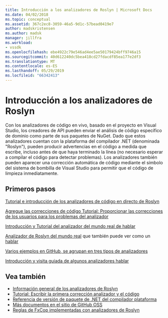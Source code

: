 ```yaml
---
title: Introducción a los analizadores de Roslyn | Microsoft Docs
ms.date: 04/02/2018
ms.topic: conceptual
ms.assetid: 367c2ec8-3059-46a5-9d1c-57bead0419e7
author: madskristensen
ms.author: madsk
manager: jillfra
ms.workload:
- vssdk
ms.openlocfilehash: ebe4922c79e546ad4ee5ae50179424bff9746a15
ms.sourcegitcommit: 40d612240dc5bea418cd27fdacdf85ea177e2df3
ms.translationtype: MT
ms.contentlocale: es-ES
ms.lasthandoff: 05/29/2019
ms.locfileid: "66342413"
---
```

# <a name="get-started-with-roslyn-analyzers"></a>Introducción a los analizadores de Roslyn

Con los analizadores de código en vivo, basado en el proyecto en Visual Studio, los creadores de API pueden enviar el análisis de código específico de dominio como parte de sus paquetes de NuGet. Dado que estos analizadores cuentan con la plataforma del compilador .NET (denominada "Roslyn"), pueden producir advertencias en el código a medida que escribe, incluso antes de que haya terminado la línea (no necesario esperar a compilar el código para detectar problemas). Los analizadores también pueden aparecer una corrección automática de código mediante el símbolo del sistema de bombilla de Visual Studio para permitir que el código de limpieza inmediatamente.

## <a name="get-started"></a>Primeros pasos

[Tutorial e introducción de los analizadores de código en directo de Roslyn](https://msdn.microsoft.com/magazine/dn879356.aspx)

[Agregue las correcciones de código Tutorial: Proporcionar las correcciones de los usuarios para los problemas del analizador](https://msdn.microsoft.com/magazine/dn904670.aspx)

[Introducción y Tutorial del analizador del mundo real de hablar](https://channel9.msdn.com/events/Build/2015/3-725)

[Analizador de Roslyn del mundo real](../extensibility/roslyn-analyzers-and-code-aware-library-for-immutablearrays.md) que también puede ver como un [hablar](https://channel9.msdn.com/events/Build/2015/3-725)

[Varios ejemplos en GitHub, se agrupan en tres tipos de analizadores](https://github.com/dotnet/roslyn/blob/master/docs/analyzers/Analyzer%20Samples.md)

[Introducción y visita guiada de algunos analizadores hablar](https://channel9.msdn.com/Events/dotnetConf/2015/NET-Compiler-Platform-Roslyn-Analyzers-and-the-Rise-of-Code-Aware-Libraries)

## <a name="see-also"></a>Vea también

- [Información general de los analizadores de Roslyn](../code-quality/roslyn-analyzers-overview.md)
- [Tutorial: Escribir la primera corrección analizador y el código](/dotnet/csharp/roslyn-sdk/tutorials/how-to-write-csharp-analyzer-code-fix)
- [Referencia de versión de paquete de .NET del compilador plataforma](roslyn-version-support.md)
- [Más documentos en el sitio de GitHub OSS](https://github.com/dotnet/roslyn/tree/master/docs/analyzers)
- [Reglas de FxCop implementadas con analizadores de Roslyn](http://roslynanalyzersstatus.azurewebsites.net/)
